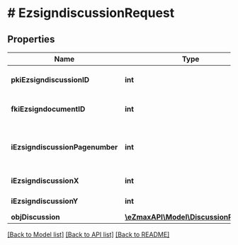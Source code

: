 # # EzsigndiscussionRequest

## Properties

Name | Type | Description | Notes
------------ | ------------- | ------------- | -------------
**pkiEzsigndiscussionID** | **int** | The unique ID of the Ezsigndiscussion | [optional]
**fkiEzsigndocumentID** | **int** | The unique ID of the Ezsigndocument |
**iEzsigndiscussionPagenumber** | **int** | The page number in the Ezsigndocument for the Ezsigndiscussion |
**iEzsigndiscussionX** | **int** | The x of the Ezsigndiscussion |
**iEzsigndiscussionY** | **int** | The y of the Ezsigndiscussion |
**objDiscussion** | [**\eZmaxAPI\Model\DiscussionRequest**](DiscussionRequest.md) |  |

[[Back to Model list]](../../README.md#models) [[Back to API list]](../../README.md#endpoints) [[Back to README]](../../README.md)
